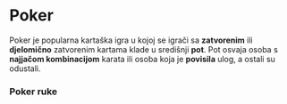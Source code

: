 # Poker

Poker je popularna kartaška igra u kojoj se igrači sa **zatvorenim** ili **djelomično** zatvorenim kartama klade u središnji **pot**. Pot osvaja osoba s **najjačom kombinacijom** karata ili osoba koja je **povisila** ulog, a ostali su odustali.

### Poker ruke

